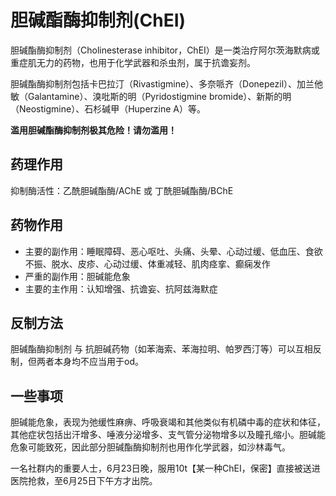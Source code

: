 # 胆碱酯酶抑制剂(ChEI)

胆碱酯酶抑制剂（Cholinesterase inhibitor，ChEI）是一类治疗阿尔茨海默病或重症肌无力的药物，也用于化学武器和杀虫剂，属于抗谵妄剂。

胆碱酯酶抑制剂包括卡巴拉汀（Rivastigmine）、多奈哌齐（Donepezil）、加兰他敏（Galantamine）、溴吡斯的明（Pyridostigmine bromide）、新斯的明（Neostigmine）、石杉碱甲（Huperzine A）等。

**滥用胆碱酯酶抑制剂极其危险！请勿滥用！**

## 药理作用

抑制酶活性：乙酰胆碱酯酶/AChE 或 丁酰胆碱酯酶/BChE

## 药物作用

- 主要的副作用：睡眠障碍、恶心呕吐、头痛、头晕、心动过缓、低血压、食欲不振、脱水、皮疹、心动过缓、体重减轻、肌肉痉挛、癫痫发作
- 严重的副作用：胆碱能危象
- 主要的主作用：认知增强、抗谵妄、抗阿兹海默症

## 反制方法

胆碱酯酶抑制剂 与 抗胆碱药物（如苯海索、苯海拉明、帕罗西汀等）可以互相反制，但两者本身均不应当用于od。

## 一些事项

胆碱能危象，表现为弛缓性麻痹、呼吸衰竭和其他类似有机磷中毒的症状和体征，其他症状包括出汗增多、唾液分泌增多、支气管分泌物增多以及瞳孔缩小。胆碱能危象可能致死，因此部分胆碱酯酶抑制剂也用作化学武器，如沙林毒气。

一名社群内的重要人士，6月23日晚，服用10t【某一种ChEI，保密】直接被送进医院抢救，至6月25日下午方才出院。
